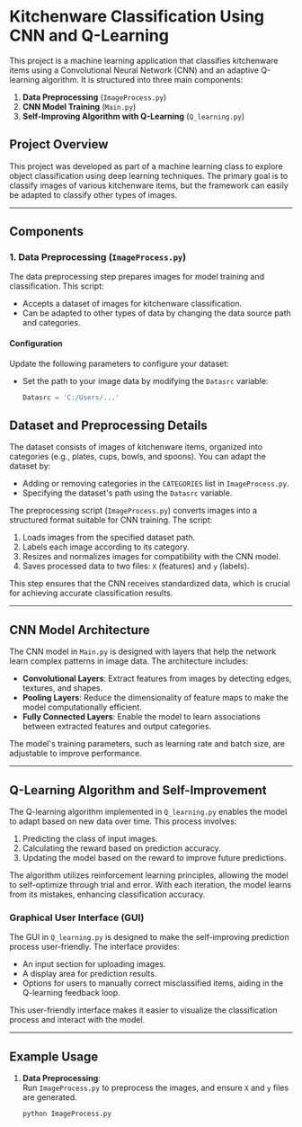 
# Kitchenware Classification Using CNN and Q-Learning

This project is a machine learning application that classifies kitchenware items using a Convolutional Neural Network (CNN) and an adaptive Q-learning algorithm. It is structured into three main components:

1. **Data Preprocessing** (`ImageProcess.py`)
2. **CNN Model Training** (`Main.py`)
3. **Self-Improving Algorithm with Q-Learning** (`Q_learning.py`)

## Project Overview

This project was developed as part of a machine learning class to explore object classification using deep learning techniques. The primary goal is to classify images of various kitchenware items, but the framework can easily be adapted to classify other types of images.

---

## Components

### 1. Data Preprocessing (`ImageProcess.py`)

The data preprocessing step prepares images for model training and classification. This script:
- Accepts a dataset of images for kitchenware classification.
- Can be adapted to other types of data by changing the data source path and categories.

#### Configuration
Update the following parameters to configure your dataset:

- Set the path to your image data by modifying the `Datasrc` variable:
  ```python
  Datasrc = 'C:/Users/...'

## Dataset and Preprocessing Details

The dataset consists of images of kitchenware items, organized into categories (e.g., plates, cups, bowls, and spoons). You can adapt the dataset by:
- Adding or removing categories in the `CATEGORIES` list in `ImageProcess.py`.
- Specifying the dataset's path using the `Datasrc` variable.

The preprocessing script (`ImageProcess.py`) converts images into a structured format suitable for CNN training. The script:
1. Loads images from the specified dataset path.
2. Labels each image according to its category.
3. Resizes and normalizes images for compatibility with the CNN model.
4. Saves processed data to two files: `X` (features) and `y` (labels).

This step ensures that the CNN receives standardized data, which is crucial for achieving accurate classification results.

---

## CNN Model Architecture

The CNN model in `Main.py` is designed with layers that help the network learn complex patterns in image data. The architecture includes:
- **Convolutional Layers**: Extract features from images by detecting edges, textures, and shapes.
- **Pooling Layers**: Reduce the dimensionality of feature maps to make the model computationally efficient.
- **Fully Connected Layers**: Enable the model to learn associations between extracted features and output categories.

The model's training parameters, such as learning rate and batch size, are adjustable to improve performance.

---

## Q-Learning Algorithm and Self-Improvement

The Q-learning algorithm implemented in `Q_learning.py` enables the model to adapt based on new data over time. This process involves:
1. Predicting the class of input images.
2. Calculating the reward based on prediction accuracy.
3. Updating the model based on the reward to improve future predictions.

The algorithm utilizes reinforcement learning principles, allowing the model to self-optimize through trial and error. With each iteration, the model learns from its mistakes, enhancing classification accuracy.

### Graphical User Interface (GUI)

The GUI in `Q_learning.py` is designed to make the self-improving prediction process user-friendly. The interface provides:
- An input section for uploading images.
- A display area for prediction results.
- Options for users to manually correct misclassified items, aiding in the Q-learning feedback loop.

This user-friendly interface makes it easier to visualize the classification process and interact with the model.

---

## Example Usage

1. **Data Preprocessing**:  
   Run `ImageProcess.py` to preprocess the images, and ensure `X` and `y` files are generated.

   ```bash
   python ImageProcess.py
